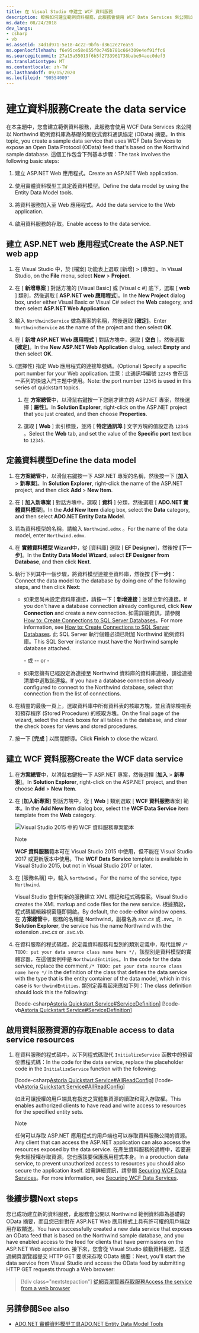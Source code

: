 ```yaml
---
title: 在 Visual Studio 中建立 WCF 資料服務
description: 瞭解如何建立範例資料服務，此服務會使用 WCF Data Services 來公開以範例資料庫為基礎的 OData 摘要。
ms.date: 08/24/2018
dev_langs:
- csharp
- vb
ms.assetid: 34d1d971-5e18-4c22-9bf6-d3612e27ea59
ms.openlocfilehash: f6e95ce58e055f0c745b781c664309e4ef91ffc6
ms.sourcegitcommit: 27a15a55019f6b5f2733961738babe94aec0def3
ms.translationtype: MT
ms.contentlocale: zh-TW
ms.lasthandoff: 09/15/2020
ms.locfileid: "90554009"
---
```

# <a name="create-the-data-service"></a><span data-ttu-id="f7f75-103">建立資料服務</span><span class="sxs-lookup"><span data-stu-id="f7f75-103">Create the data service</span></span>

<span data-ttu-id="f7f75-104">在本主題中，您會建立範例資料服務，此服務會使用 WCF Data Services 來公開以 Northwind 範例資料庫為基礎的開放式資料通訊協定 (OData) 摘要。</span><span class="sxs-lookup"><span data-stu-id="f7f75-104">In this topic, you create a sample data service that uses WCF Data Services to expose an Open Data Protocol (OData) feed that's based on the Northwind sample database.</span></span> <span data-ttu-id="f7f75-105">這個工作包含下列基本步驟：</span><span class="sxs-lookup"><span data-stu-id="f7f75-105">The task involves the following basic steps:</span></span>

1. <span data-ttu-id="f7f75-106">建立 ASP.NET Web 應用程式。</span><span class="sxs-lookup"><span data-stu-id="f7f75-106">Create an ASP.NET Web application.</span></span>

2. <span data-ttu-id="f7f75-107">使用實體資料模型工具定義資料模型。</span><span class="sxs-lookup"><span data-stu-id="f7f75-107">Define the data model by using the Entity Data Model tools.</span></span>

3. <span data-ttu-id="f7f75-108">將資料服務加入至 Web 應用程式。</span><span class="sxs-lookup"><span data-stu-id="f7f75-108">Add the data service to the Web application.</span></span>

4. <span data-ttu-id="f7f75-109">啟用資料服務的存取。</span><span class="sxs-lookup"><span data-stu-id="f7f75-109">Enable access to the data service.</span></span>

## <a name="create-the-aspnet-web-app"></a><span data-ttu-id="f7f75-110">建立 ASP.NET web 應用程式</span><span class="sxs-lookup"><span data-stu-id="f7f75-110">Create the ASP.NET web app</span></span>

1. <span data-ttu-id="f7f75-111">在 Visual Studio 中，於 [檔案]  功能表上選取 [新增]   > [專案]  。</span><span class="sxs-lookup"><span data-stu-id="f7f75-111">In Visual Studio, on the **File** menu, select **New** > **Project**.</span></span>

1. <span data-ttu-id="f7f75-112">在 [ **新增專案** ] 對話方塊的 [Visual Basic] 或 [Visual c #] 底下，選取 [ **web** ] 類別，然後選取 [ **ASP.NET web 應用程式**]。</span><span class="sxs-lookup"><span data-stu-id="f7f75-112">In the **New Project** dialog box, under either Visual Basic or Visual C# select the **Web** category, and then select **ASP.NET Web Application**.</span></span>

1. <span data-ttu-id="f7f75-113">輸入 `NorthwindService` 做為專案的名稱，然後選取 **[確定]**。</span><span class="sxs-lookup"><span data-stu-id="f7f75-113">Enter `NorthwindService` as the name of the project and then select **OK**.</span></span>

1. <span data-ttu-id="f7f75-114">在 [ **新增 ASP.NET Web 應用程式** ] 對話方塊中，選取 [ **空白** ]，然後選取 **[確定]**。</span><span class="sxs-lookup"><span data-stu-id="f7f75-114">In the **New ASP.NET Web Application** dialog, select **Empty** and then select **OK**.</span></span>

1. <span data-ttu-id="f7f75-115">(選擇性) 指定 Web 應用程式的連接埠號碼。</span><span class="sxs-lookup"><span data-stu-id="f7f75-115">(Optional) Specify a specific port number for your Web application.</span></span> <span data-ttu-id="f7f75-116">注意：此通訊埠編號 `12345` 會在這一系列的快速入門主題中使用。</span><span class="sxs-lookup"><span data-stu-id="f7f75-116">Note: the port number `12345` is used in this series of quickstart topics.</span></span>

    1. <span data-ttu-id="f7f75-117">在 **方案總管**中，以滑鼠右鍵按一下您剛才建立的 ASP.NET 專案，然後選擇 [ **屬性**]。</span><span class="sxs-lookup"><span data-stu-id="f7f75-117">In **Solution Explorer**, right-click on the ASP.NET project that you just created, and then choose **Properties**.</span></span>

    2. <span data-ttu-id="f7f75-118">選取 [ **Web** ] 索引標籤，並將 [ **特定通訊埠** ] 文字方塊的值設定為 `12345` 。</span><span class="sxs-lookup"><span data-stu-id="f7f75-118">Select the **Web** tab, and set the value of the **Specific port** text box to `12345`.</span></span>

## <a name="define-the-data-model"></a><span data-ttu-id="f7f75-119">定義資料模型</span><span class="sxs-lookup"><span data-stu-id="f7f75-119">Define the data model</span></span>

1. <span data-ttu-id="f7f75-120">在**方案總管**中，以滑鼠右鍵按一下 ASP.NET 專案的名稱，然後按一下 [**加入**  >  **新專案**]。</span><span class="sxs-lookup"><span data-stu-id="f7f75-120">In **Solution Explorer**, right-click the name of the ASP.NET project, and then click **Add** > **New Item**.</span></span>

2. <span data-ttu-id="f7f75-121">在 [ **加入新專案** ] 對話方塊中，選取 [ **資料** ] 分類，然後選取 [ **ADO.NET 實體資料模型**]。</span><span class="sxs-lookup"><span data-stu-id="f7f75-121">In the **Add New Item** dialog box, select the **Data** category, and then select **ADO.NET Entity Data Model**.</span></span>

3. <span data-ttu-id="f7f75-122">若為資料模型的名稱，請輸入 `Northwind.edmx` 。</span><span class="sxs-lookup"><span data-stu-id="f7f75-122">For the name of the data model, enter `Northwind.edmx`.</span></span>

4. <span data-ttu-id="f7f75-123">在 **實體資料模型 Wizard**中，從 [資料庫] 選取 [ **EF Designer**]，然後按 **[下一步]**。</span><span class="sxs-lookup"><span data-stu-id="f7f75-123">In the **Entity Data Model Wizard**, select **EF Designer from Database**, and then click **Next**.</span></span>

5. <span data-ttu-id="f7f75-124">執行下列其中一個步驟，將資料模型連接至資料庫，然後按 **[下一步]**：</span><span class="sxs-lookup"><span data-stu-id="f7f75-124">Connect the data model to the database by doing one of the following steps, and then click **Next**:</span></span>

    - <span data-ttu-id="f7f75-125">如果您尚未設定資料庫連接，請按一下 [ **新增連接** ] 並建立新的連接。</span><span class="sxs-lookup"><span data-stu-id="f7f75-125">If you don't have a database connection already configured, click **New Connection** and create a new connection.</span></span> <span data-ttu-id="f7f75-126">如需詳細資訊，請參閱 [How to: Create Connections to SQL Server Databases](/previous-versions/visualstudio/visual-studio-2008/s4yys16a(v=vs.90))。</span><span class="sxs-lookup"><span data-stu-id="f7f75-126">For more information, see [How to: Create Connections to SQL Server Databases](/previous-versions/visualstudio/visual-studio-2008/s4yys16a(v=vs.90)).</span></span> <span data-ttu-id="f7f75-127">此 SQL Server 執行個體必須已附加 Northwind 範例資料庫。</span><span class="sxs-lookup"><span data-stu-id="f7f75-127">This SQL Server instance must have the Northwind sample database attached.</span></span>

         <span data-ttu-id="f7f75-128">\- 或 -</span><span class="sxs-lookup"><span data-stu-id="f7f75-128">\- or -</span></span>

    - <span data-ttu-id="f7f75-129">如果您擁有已經設定為連接至 Northwind 資料庫的資料庫連接，請從連接清單中選取該連接。</span><span class="sxs-lookup"><span data-stu-id="f7f75-129">If you have a database connection already configured to connect to the Northwind database, select that connection from the list of connections.</span></span>

6. <span data-ttu-id="f7f75-130">在精靈的最後一頁上，選取資料庫中所有資料表的核取方塊，並且清除檢視表和預存程序 (Stored Procedure) 的核取方塊。</span><span class="sxs-lookup"><span data-stu-id="f7f75-130">On the final page of the wizard, select the check boxes for all tables in the database, and clear the check boxes for views and stored procedures.</span></span>

7. <span data-ttu-id="f7f75-131">按一下 **[完成** ] 以關閉嚮導。</span><span class="sxs-lookup"><span data-stu-id="f7f75-131">Click **Finish** to close the wizard.</span></span>

## <a name="create-the-wcf-data-service"></a><span data-ttu-id="f7f75-132">建立 WCF 資料服務</span><span class="sxs-lookup"><span data-stu-id="f7f75-132">Create the WCF data service</span></span>

1. <span data-ttu-id="f7f75-133">在**方案總管**中，以滑鼠右鍵按一下 ASP.NET 專案，然後選擇 [**加入**  >  **新專案**]。</span><span class="sxs-lookup"><span data-stu-id="f7f75-133">In **Solution Explorer**, right-click on the ASP.NET project, and then choose **Add** > **New Item**.</span></span>

2. <span data-ttu-id="f7f75-134">在 [**加入新專案**] 對話方塊中，從 [ **Web** ] 類別選取 [ **WCF 資料服務**專案] 範本。</span><span class="sxs-lookup"><span data-stu-id="f7f75-134">In the **Add New Item** dialog box, select the **WCF Data Service** item template from the **Web** category.</span></span>

   ![Visual Studio 2015 中的 WCF 資料服務專案範本](./media/wcf-data-service-item-template.png)

   > [!NOTE]
   > <span data-ttu-id="f7f75-136">**WCF 資料服務**範本可在 Visual Studio 2015 中使用，但不能在 Visual Studio 2017 或更新版本中使用。</span><span class="sxs-lookup"><span data-stu-id="f7f75-136">The **WCF Data Service** template is available in Visual Studio 2015, but not in Visual Studio 2017 or later.</span></span>

3. <span data-ttu-id="f7f75-137">在 [服務名稱] 中，輸入 `Northwind` 。</span><span class="sxs-lookup"><span data-stu-id="f7f75-137">For the name of the service, type `Northwind`.</span></span>

     <span data-ttu-id="f7f75-138">Visual Studio 會針對新的服務建立 XML 標記和程式碼檔案。</span><span class="sxs-lookup"><span data-stu-id="f7f75-138">Visual Studio creates the XML markup and code files for the new service.</span></span> <span data-ttu-id="f7f75-139">根據預設，程式碼編輯器視窗隨即開啟。</span><span class="sxs-lookup"><span data-stu-id="f7f75-139">By default, the code-editor window opens.</span></span> <span data-ttu-id="f7f75-140">在 **方案總管**中，服務的名稱是 Northwind，副檔名為 *svc.cs* 或 *.svc*。</span><span class="sxs-lookup"><span data-stu-id="f7f75-140">In **Solution Explorer**, the service has the name Northwind with the extension *.svc.cs* or *.svc.vb*.</span></span>

4. <span data-ttu-id="f7f75-141">在資料服務的程式碼裡，於定義資料服務和型別的類別定義中，取代註解 `/* TODO: put your data source class name here */`，該型別是資料模型的實體容器，在這個案例中是 `NorthwindEntities`。</span><span class="sxs-lookup"><span data-stu-id="f7f75-141">In the code for the data service, replace the comment `/* TODO: put your data source class name here */` in the definition of the class that defines the data service with the type that is the entity container of the data model, which in this case is `NorthwindEntities`.</span></span> <span data-ttu-id="f7f75-142">類別定義看起來應如下列：</span><span class="sxs-lookup"><span data-stu-id="f7f75-142">The class definition should look this the following:</span></span>

     [!code-csharp[Astoria Quickstart Service#ServiceDefinition](../../../../samples/snippets/csharp/VS_Snippets_Misc/astoria_quickstart_service/cs/northwind.svc.cs#servicedefinition)]
     [!code-vb[Astoria Quickstart Service#ServiceDefinition](../../../../samples/snippets/visualbasic/VS_Snippets_Misc/astoria_quickstart_service/vb/northwind.svc.vb#servicedefinition)]

## <a name="enable-access-to-data-service-resources"></a><span data-ttu-id="f7f75-143">啟用資料服務資源的存取</span><span class="sxs-lookup"><span data-stu-id="f7f75-143">Enable access to data service resources</span></span>

1. <span data-ttu-id="f7f75-144">在資料服務的程式碼中，以下列程式碼取代 `InitializeService` 函數中的預留位置程式碼：</span><span class="sxs-lookup"><span data-stu-id="f7f75-144">In the code for the data service, replace the placeholder code in the `InitializeService` function with the following:</span></span>

     [!code-csharp[Astoria Quickstart Service#AllReadConfig](../../../../samples/snippets/csharp/VS_Snippets_Misc/astoria_quickstart_service/cs/northwind.svc.cs#allreadconfig)]
     [!code-vb[Astoria Quickstart Service#AllReadConfig](../../../../samples/snippets/visualbasic/VS_Snippets_Misc/astoria_quickstart_service/vb/northwind.svc.vb#allreadconfig)]

     <span data-ttu-id="f7f75-145">如此可讓授權的用戶端具有指定之實體集資源的讀取和寫入存取權。</span><span class="sxs-lookup"><span data-stu-id="f7f75-145">This enables authorized clients to have read and write access to resources for the specified entity sets.</span></span>

    > [!NOTE]
    > <span data-ttu-id="f7f75-146">任何可以存取 ASP.NET 應用程式的用戶端也可以存取資料服務公開的資源。</span><span class="sxs-lookup"><span data-stu-id="f7f75-146">Any client that can access the ASP.NET application can also access the resources exposed by the data service.</span></span> <span data-ttu-id="f7f75-147">在產生資料服務的過程中，若要避免未經授權存取資源，您也應該要保護應用程式本身。</span><span class="sxs-lookup"><span data-stu-id="f7f75-147">In a production data service, to prevent unauthorized access to resources you should also secure the application itself.</span></span> <span data-ttu-id="f7f75-148">如需詳細資訊，請參閱 [Securing WCF Data Services](securing-wcf-data-services.md)。</span><span class="sxs-lookup"><span data-stu-id="f7f75-148">For more information, see [Securing WCF Data Services](securing-wcf-data-services.md).</span></span>

## <a name="next-steps"></a><span data-ttu-id="f7f75-149">後續步驟</span><span class="sxs-lookup"><span data-stu-id="f7f75-149">Next steps</span></span>

<span data-ttu-id="f7f75-150">您已成功建立新的資料服務，此服務會公開以 Northwind 範例資料庫為基礎的 OData 摘要，而且您已針對在 ASP.NET Web 應用程式上具有許可權的用戶端啟用存取饋送。</span><span class="sxs-lookup"><span data-stu-id="f7f75-150">You have successfully created a new data service that exposes an OData feed that is based on the Northwind sample database, and you have enabled access to the feed for clients that have permissions on the ASP.NET Web application.</span></span> <span data-ttu-id="f7f75-151">接下來，您會從 Visual Studio 啟動資料服務，並透過網頁瀏覽器提交 HTTP GET 要求來存取 OData 摘要：</span><span class="sxs-lookup"><span data-stu-id="f7f75-151">Next, you'll start the data service from Visual Studio and access the OData feed by submitting HTTP GET requests through a Web browser:</span></span>

> [!div class="nextstepaction"]
> [<span data-ttu-id="f7f75-152">從網頁瀏覽器存取服務</span><span class="sxs-lookup"><span data-stu-id="f7f75-152">Access the service from a web browser</span></span>](accessing-the-service-from-a-web-browser-wcf-data-services-quickstart.md)

## <a name="see-also"></a><span data-ttu-id="f7f75-153">另請參閱</span><span class="sxs-lookup"><span data-stu-id="f7f75-153">See also</span></span>

- <span data-ttu-id="f7f75-154">[ADO.NET 實體資料模型工具](/previous-versions/dotnet/netframework-4.0/bb399249(v=vs.100))</span><span class="sxs-lookup"><span data-stu-id="f7f75-154">[ADO.NET Entity Data Model Tools](/previous-versions/dotnet/netframework-4.0/bb399249(v=vs.100))</span></span>
